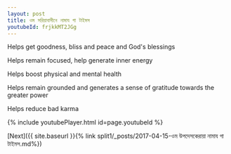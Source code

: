 ```yaml
---
layout: post
title: ওম সরিয়াবাসীনে নামায গা টাইমস
youtubeId: frjkkMT2JGg
---
```

 
 
Helps get goodness, bliss and peace and God's blessings
 
Helps remain focused, help generate inner energy 
 
Helps boost physical and mental health 
 
Helps remain grounded and generates a sense of gratitude towards the greater power 
 
Helps reduce bad karma
 
 
 
 


{% include youtubePlayer.html id=page.youtubeId %}
 
[Next]({{ site.baseurl }}{% link  split1/_posts/2017-04-15-ওম উপদেসকেরায়া নামায গা টাইমস.md%})
 
